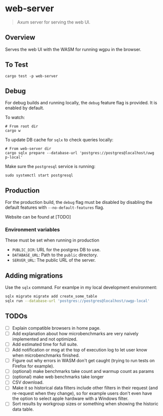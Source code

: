 # web-server

> Axum server for serving the web UI.

## Overview

Serves the web UI with the WASM for running wgpu in the browser.

## To Test

```not_rust
cargo test -p web-server
```

## Debug

For debug builds and running locally, the `debug` feature flag is provided.
It is enabled by default.

To watch:
```
# From root dir
cargo w
```

To update DB cache for `sqlx` to check queries locally:
```
# From web-server dir
cargo sqlx prepare --database-url 'postgres://postgres@localhost/uwg
p-local'
```

Make sure the `postgresql` service is running:
```
sudo systemctl start postgresql
```

## Production

For the production build, the `debug` flag must be disabled by disabling the
default features with `--no-default-features` flag.

Website can be found at \[TODO\]

### Environment variables

These must be set when running in production

- `PUBLIC_DIR`: URL for the postgres DB to use.
- `DATABASE_URL`: Path to the `public` directory.
- `SERVER_URL`: The public URL of the server.

## Adding migrations

Use the `sqlx` command. For examlpe in my local development environment:

```sh
sqlx migrate migrate add create_some_table
sqlx run --database-url 'postgres://postgres@localhost/uwgp-local'
```

## TODOs

- [ ] Explain compatible browsers in home page.
- [ ] Add explanation about how microbenchmarks are very naively implemented and not optimized.
- [ ] Add estimated time for full suite.
- [ ] Add notification or msg at the top of execution log to let user know when microbenchmarks finished.
- [ ] Figure out why errors in WASM don't get caught (trying to run tests on Firefox for example).
- [ ] (optional) make benchmarks take count and warmup count as params
- [ ] (optional) make web benchmarks take longer
- [ ] CSV download.
- [ ] Make it so historical data filters include other filters in their request
      (and re-request when they change), so for example users don't even have
      the option to select apple hardware with a Windows filter.
- [ ] Sort results by workgroup sizes or something when showing the historic
      data table.
